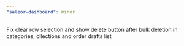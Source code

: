 ```yaml
---
"saleor-dashboard": minor
---
```


Fix clear row selection and show delete button after bulk deletion in categories, cllections and order drafts list
